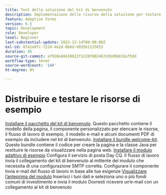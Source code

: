 ```yaml
---
title: Test della soluzione del kit di benvenuto
description: Implementazione delle risorse della soluzione per testare la soluzione
feature: Adaptive Forms
version: 6.5
topic: Development
role: Developer
level: Beginner
last-substantial-update: 2022-12-14T00:00:00Z
exl-id: 07a1a9fc-7224-4e2d-8b6d-d935b1125653
duration: 45
source-git-commit: af928e60410022f12207082467d3bd9b818af59d
workflow-type: tm+mt
source-wordcount: '144'
ht-degree: 0%

---
```


# Distribuire e testare le risorse di esempio

[Installare il pacchetto del kit di benvenuto](assets/welcomekit.zip). Questo pacchetto contiene il modello della pagina, il componente personalizzato per elencare le risorse, il flusso di lavoro di esempio, il modello e-mail e alcuni documenti PDF di esempio da includere nel kit di benvenuto.
[Installare il bundle welcome-kit](assets/welcomekit.core-1.0.0-SNAPSHOT.jar). Questo bundle contiene il codice per creare la pagina e la classe Java per restituire le risorse da visualizzare nella pagina web.
[Installare il modulo adattivo di esempio](assets/account-openeing-form.zip)
Configura il servizio di posta Day CQ. Il flusso di lavoro invia il collegamento del kit di benvenuto al mittente del modulo che necessita di una configurazione SMTP corretta.
Configurare il componente Invia e-mail del flusso di lavoro in base alle tue esigenze
[Visualizzare l’anteprima del modulo](http://localhost:4502/content/dam/formsanddocuments/co-operators/accountopeningform/jcr:content?wcmmode=disabled)
Inserisci i tuoi dati e seleziona uno o più fondi comuni di investimento e invia il modulo Dovresti ricevere un’e-mail con un collegamento al kit di benvenuto
